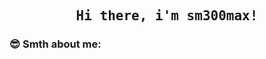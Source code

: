 <h2 align='center'><samp><strong>Hi there, i'm sm300max!</strong></samp></h2>

### 😎 Smth about me:
